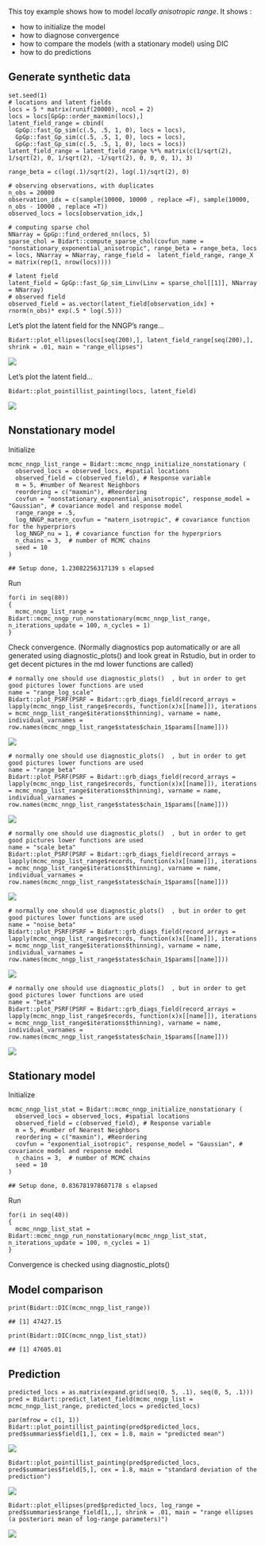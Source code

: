 This toy example shows how to model *locally anisotropic range*. It
shows :

-   how to initialize the model
-   how to diagnose convergence
-   how to compare the models (with a stationary model) using DIC
-   how to do predictions

## Generate synthetic data

    set.seed(1)  
    # locations and latent fields
    locs = 5 * matrix(runif(20000), ncol = 2)
    locs = locs[GpGp::order_maxmin(locs),]
    latent_field_range = cbind(
      GpGp::fast_Gp_sim(c(.5, .5, 1, 0), locs = locs),
      GpGp::fast_Gp_sim(c(.5, .5, 1, 0), locs = locs),
      GpGp::fast_Gp_sim(c(.5, .5, 1, 0), locs = locs))
    latent_field_range = latent_field_range %*% matrix(c(1/sqrt(2), 1/sqrt(2), 0, 1/sqrt(2), -1/sqrt(2), 0, 0, 0, 1), 3)

    range_beta = c(log(.1)/sqrt(2), log(.1)/sqrt(2), 0)
      
    # observing observations, with duplicates
    n_obs = 20000
    observation_idx = c(sample(10000, 10000 , replace =F), sample(10000, n_obs - 10000 , replace =T))
    observed_locs = locs[observation_idx,]
      
    # computing sparse chol
    NNarray = GpGp::find_ordered_nn(locs, 5)
    sparse_chol = Bidart::compute_sparse_chol(covfun_name = "nonstationary_exponential_anisotropic", range_beta = range_beta, locs = locs, NNarray = NNarray, range_field =  latent_field_range, range_X = matrix(rep(1, nrow(locs))))
      
    # latent field
    latent_field = GpGp::fast_Gp_sim_Linv(Linv = sparse_chol[[1]], NNarray = NNarray)
    # observed field
    observed_field = as.vector(latent_field[observation_idx] + rnorm(n_obs)* exp(.5 * log(.5))) 

Let’s plot the latent field for the NNGP’s range…

    Bidart::plot_ellipses(locs[seq(200),], latent_field_range[seq(200),], shrink = .01, main = "range_ellipses")

![](Vignette_range_locally_anisotropic_files/figure-markdown_strict/unnamed-chunk-2-1.png)

Let’s plot the latent field…

    Bidart::plot_pointillist_painting(locs, latent_field)

![](Vignette_range_locally_anisotropic_files/figure-markdown_strict/unnamed-chunk-3-1.png)

## Nonstationary model

Initialize

    mcmc_nngp_list_range = Bidart::mcmc_nngp_initialize_nonstationary (
      observed_locs = observed_locs, #spatial locations
      observed_field = c(observed_field), # Response variable
      m = 5, #number of Nearest Neighbors
      reordering = c("maxmin"), #Reordering
      covfun = "nonstationary_exponential_anisotropic", response_model = "Gaussian", # covariance model and response model
      range_range = .5, 
      log_NNGP_matern_covfun = "matern_isotropic", # covariance function for the hyperpriors
      log_NNGP_nu = 1, # covariance function for the hyperpriors
      n_chains = 3,  # number of MCMC chains
      seed = 10
    )

    ## Setup done, 1.23082256317139 s elapsed

Run

    for(i in seq(80))
    {
      mcmc_nngp_list_range = Bidart::mcmc_nngp_run_nonstationary(mcmc_nngp_list_range, n_iterations_update = 100, n_cycles = 1)
    }

Check convergence. (Normally diagnostics pop automatically or are all
generated using diagnostic\_plots() and look great in Rstudio, but in
order to get decent pictures in the md lower functions are called)

    # normally one should use diagnostic_plots()  , but in order to get good pictures lower functions are used
    name = "range_log_scale"
    Bidart::plot_PSRF(PSRF = Bidart::grb_diags_field(record_arrays = lapply(mcmc_nngp_list_range$records, function(x)x[[name]]), iterations = mcmc_nngp_list_range$iterations$thinning), varname = name, individual_varnames = row.names(mcmc_nngp_list_range$states$chain_1$params[[name]]))

![](Vignette_range_locally_anisotropic_files/figure-markdown_strict/unnamed-chunk-6-1.png)

    # normally one should use diagnostic_plots()  , but in order to get good pictures lower functions are used
    name = "range_beta"
    Bidart::plot_PSRF(PSRF = Bidart::grb_diags_field(record_arrays = lapply(mcmc_nngp_list_range$records, function(x)x[[name]]), iterations = mcmc_nngp_list_range$iterations$thinning), varname = name, individual_varnames = row.names(mcmc_nngp_list_range$states$chain_1$params[[name]]))

![](Vignette_range_locally_anisotropic_files/figure-markdown_strict/unnamed-chunk-7-1.png)

    # normally one should use diagnostic_plots()  , but in order to get good pictures lower functions are used
    name = "scale_beta"
    Bidart::plot_PSRF(PSRF = Bidart::grb_diags_field(record_arrays = lapply(mcmc_nngp_list_range$records, function(x)x[[name]]), iterations = mcmc_nngp_list_range$iterations$thinning), varname = name, individual_varnames = row.names(mcmc_nngp_list_range$states$chain_1$params[[name]]))

![](Vignette_range_locally_anisotropic_files/figure-markdown_strict/unnamed-chunk-8-1.png)

    # normally one should use diagnostic_plots()  , but in order to get good pictures lower functions are used
    name = "noise_beta"
    Bidart::plot_PSRF(PSRF = Bidart::grb_diags_field(record_arrays = lapply(mcmc_nngp_list_range$records, function(x)x[[name]]), iterations = mcmc_nngp_list_range$iterations$thinning), varname = name, individual_varnames = row.names(mcmc_nngp_list_range$states$chain_1$params[[name]]))

![](Vignette_range_locally_anisotropic_files/figure-markdown_strict/unnamed-chunk-9-1.png)

    # normally one should use diagnostic_plots()  , but in order to get good pictures lower functions are used
    name = "beta"
    Bidart::plot_PSRF(PSRF = Bidart::grb_diags_field(record_arrays = lapply(mcmc_nngp_list_range$records, function(x)x[[name]]), iterations = mcmc_nngp_list_range$iterations$thinning), varname = name, individual_varnames = row.names(mcmc_nngp_list_range$states$chain_1$params[[name]]))

![](Vignette_range_locally_anisotropic_files/figure-markdown_strict/unnamed-chunk-10-1.png)

## Stationary model

Initialize

    mcmc_nngp_list_stat = Bidart::mcmc_nngp_initialize_nonstationary (
      observed_locs = observed_locs, #spatial locations
      observed_field = c(observed_field), # Response variable
      m = 5, #number of Nearest Neighbors
      reordering = c("maxmin"), #Reordering
      covfun = "exponential_isotropic", response_model = "Gaussian", # covariance model and response model
      n_chains = 3,  # number of MCMC chains
      seed = 10
    )

    ## Setup done, 0.836781978607178 s elapsed

Run

    for(i in seq(40))
    {
      mcmc_nngp_list_stat = Bidart::mcmc_nngp_run_nonstationary(mcmc_nngp_list_stat, n_iterations_update = 100, n_cycles = 1)
    }

Convergence is checked using diagnostic\_plots()

## Model comparison

    print(Bidart::DIC(mcmc_nngp_list_range))

    ## [1] 47427.15

    print(Bidart::DIC(mcmc_nngp_list_stat))

    ## [1] 47605.01

## Prediction

    predicted_locs = as.matrix(expand.grid(seq(0, 5, .1), seq(0, 5, .1)))
    pred = Bidart::predict_latent_field(mcmc_nngp_list = mcmc_nngp_list_range, predicted_locs = predicted_locs)

    par(mfrow = c(1, 1))
    Bidart::plot_pointillist_painting(pred$predicted_locs, pred$summaries$field[1,], cex = 1.8, main = "predicted mean")

![](Vignette_range_locally_anisotropic_files/figure-markdown_strict/unnamed-chunk-15-1.png)

    Bidart::plot_pointillist_painting(pred$predicted_locs, pred$summaries$field[5,], cex = 1.8, main = "standard deviation of the prediction")

![](Vignette_range_locally_anisotropic_files/figure-markdown_strict/unnamed-chunk-15-2.png)

    Bidart::plot_ellipses(pred$predicted_locs, log_range = pred$summaries$range_field[1,,], shrink = .01, main = "range ellipses (a posteriori mean of log-range parameters)")

![](Vignette_range_locally_anisotropic_files/figure-markdown_strict/unnamed-chunk-15-3.png)
